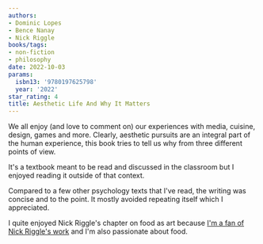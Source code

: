 ```yaml
---
authors:
- Dominic Lopes
- Bence Nanay
- Nick Riggle
books/tags:
- non-fiction
- philosophy
date: 2022-10-03
params:
  isbn13: '9780197625798'
  year: '2022'
star_rating: 4
title: Aesthetic Life And Why It Matters
---
```


We all enjoy (and love to comment on) our experiences with media, cuisine,
design, games and more. Clearly, aesthetic pursuits are an integral part of the
human experience, this book tries to tell us why from three different points of
view.

<!--more-->

It's a textbook meant to be read and discussed in the classroom but I enjoyed
reading it outside of that context.

Compared to a few other psychology texts that I've read, the writing was concise
and to the point. It mostly avoided repeating itself which I appreciated.

I quite enjoyed Nick Riggle's chapter on food as art because
[I'm a fan of Nick Riggle's work](/books/2022-08-19/) and I'm also passionate
about food.